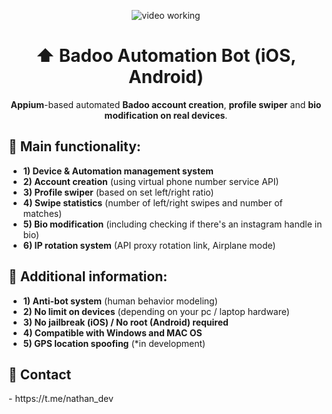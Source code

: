 <p align="center">
<img src="https://github.com/nathandev0/Badoo_Automation_Bot/blob/da37ef1f57c9ce65213076ff6d78e2c8ff8133ca/Demo.gif" alt="video working"/>
</p>
<h1 align="center"> ⬆️ Badoo Automation Bot (iOS, Android) </h1>
<p align="center"><strong>Appium</strong>-based automated <strong>Badoo account creation</strong>, <strong>profile swiper</strong> and <strong>bio modification on real devices</strong>.</p>
<h2 id="contact"> 👀 Main functionality:</h2>

- **1) Device & Automation management system**
- **2) Account creation** (using virtual phone number service API)
- **3) Profile swiper** (based on set left/right ratio)
- **4) Swipe statistics** (number of left/right swipes and number of matches)
- **5) Bio modification** (including checking if there's an instagram handle in bio) 
- **6) IP rotation system** (API proxy rotation link, Airplane mode)

<h2 id="contact"> 📝 Additional information: </h2>

- **1) Anti-bot system** (human behavior modeling)
- **2) No limit on devices** (depending on your pc / laptop hardware)
- **3) No jailbreak (iOS) / No root (Android) required**
- **4) Compatible with Windows and MAC OS**
- **5) GPS location spoofing** (*in development)

<h2 id="contact"> 💬 Contact</h2>
- https://t.me/nathan_dev
